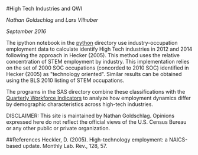 #High Tech Industries and QWI

*Nathan Goldschlag* and *Lars Vilhuber*

*September 2016*


The ipython notebook in the [python](python/) directory use industry-occupation employment data to calculate identify High Tech industries in 2012 and 2014 following the approach in Hecker (2005). This method uses the relative concentration of STEM employment by industry. This implementation relies on the set of 2000 SOC occupations (concorded to 2010 SOC) identified in Hecker (2005) as "technology oriented". Similar results can be obtained using the BLS 2010 listing of STEM occupations. 

The programs in the SAS directory combine these classifications with the [Quarterly Workforce Indicators](http://lehd.ces.census.gov/data/#qwi) to analyze how employment dynamics differ by demographic characteristics across high-tech industries.


DISCLAIMER: This site is maintained by Nathan Goldschlag. Opinions expressed here do not reflect the official views of the U.S. Census Bureau or any other public or private organization.

##References
Heckler, D. (2005). High-technology employment: a NAICS-based update. Monthly Lab. Rev., 128, 57.

